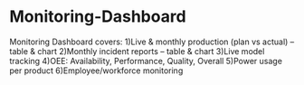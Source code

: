 # Monitoring-Dashboard
Monitoring Dashboard covers: 1)Live &amp; monthly production (plan vs actual) – table &amp; chart 2)Monthly incident reports – table &amp; chart 3)Live model tracking 4)OEE: Availability, Performance, Quality, Overall 5)Power usage per product 6)Employee/workforce monitoring

